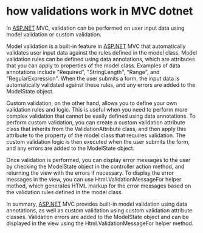 # how validations work in MVC dotnet

In [ASP.NET](http://ASP.NET) MVC, validation can be performed on user input data using model validation or custom validation.

Model validation is a built-in feature in [ASP.NET](http://ASP.NET) MVC that automatically validates user input data against the rules defined in the model class. Model validation rules can be defined using data annotations, which are attributes that you can apply to properties of the model class. Examples of data annotations include "Required", "StringLength", "Range", and "RegularExpression". When the user submits a form, the input data is automatically validated against these rules, and any errors are added to the ModelState object.

Custom validation, on the other hand, allows you to define your own validation rules and logic. This is useful when you need to perform more complex validation that cannot be easily defined using data annotations. To perform custom validation, you can create a custom validation attribute class that inherits from the ValidationAttribute class, and then apply this attribute to the property of the model class that requires validation. The custom validation logic is then executed when the user submits the form, and any errors are added to the ModelState object.

Once validation is performed, you can display error messages to the user by checking the ModelState object in the controller action method, and returning the view with the errors if necessary. To display the error messages in the view, you can use Html.ValidationMessageFor helper method, which generates HTML markup for the error messages based on the validation rules defined in the model class.

In summary, [ASP.NET](http://ASP.NET) MVC provides built-in model validation using data annotations, as well as custom validation using custom validation attribute classes. Validation errors are added to the ModelState object and can be displayed in the view using the Html.ValidationMessageFor helper method.